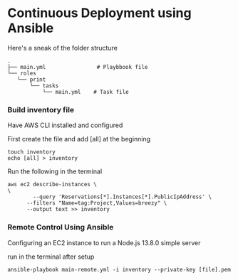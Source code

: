 # Continuous Deployment using Ansible

Here's a sneak of the folder structure
```
.
├── main.yml                # Playbbook file
└── roles
   └── print
       └── tasks
           └── main.yml    # Task file
```

### Build inventory file 

Have AWS CLI installed and configured

First create the file and add [all] at the beginning

```
touch inventory
echo [all] > inventory
```

Run the following in the terminal
```
aws ec2 describe-instances \
\
        --query 'Reservations[*].Instances[*].PublicIpAddress' \
      --filters "Name=tag:Project,Values=breezy" \
      --output text >> inventory
```
### Remote Control Using Ansible
Configuring an EC2 instance to run a Node.js 13.8.0 simple server

run in the terminal after setup
```
ansible-playbook main-remote.yml -i inventory --private-key [file].pem
```

